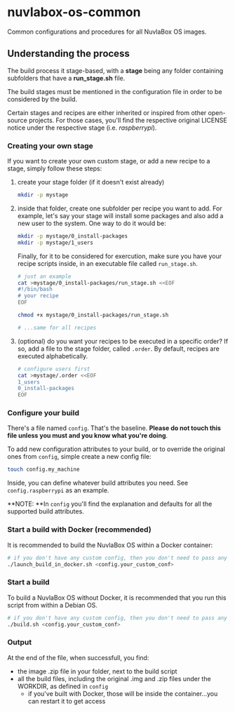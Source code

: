 # nuvlabox-os-common
Common configurations and procedures for all NuvlaBox OS images.

## Understanding the process

The build process it stage-based, with a **stage** being any folder containing subfolders that have a **run_stage.sh** file.

The build stages must be mentioned in the configuration file in order to be considered by the build. 

Certain stages and recipes are either inherited or inspired from other open-source projects. For those cases, you'll find the respective original LICENSE notice under the respective stage (i.e. _raspberrypi_).

### Creating your own stage

If you want to create your own custom stage, or add a new recipe to a stage, simply follow these steps:

 1. create your stage folder (if it doesn't exist already)
 
    ```bash
    mkdir -p mystage
    ```
 
 2. inside that folder, create one subfolder per recipe you want to add. For example, let's say your stage will install some packages and also add a new user to the system. One way to do it would be:
 
    ```bash
    mkdir -p mystage/0_install-packages
    mkdir -p mystage/1_users
    ```
    Finally, for it to be considered for exercution, make sure you have your recipe scripts inside, in an executable file called `run_stage.sh`.
    
    ```bash
    # just an example
    cat >mystage/0_install-packages/run_stage.sh <<EOF
    #!/bin/bash
    # your recipe
    EOF
    
    chmod +x mystage/0_install-packages/run_stage.sh
    
    # ...same for all recipes
    ```
    
 3. (optional) do you want your recipes to be executed in a specific order? If so, add a file to the stage folder, called `.order`. By default, recipes are executed alphabetically.
 
    ```bash
    # configure users first
    cat >mystage/.order <<EOF
    1_users
    0_install-packages
    EOF
    ```
 
### Configure your build

There's a file named `config`. That's the baseline. **Please do not touch this file unless you must and you know what you're doing**.

To add new configuration attributes to your build, or to override the original ones from `config`, simple create a new config file:

```bash
touch config.my_machine
```

Inside, you can define whatever build attributes you need. See `config.raspberrypi` as an example.

**NOTE: **In `config` you'll find the explanation and defaults for all the supported build attributes.


### Start a build with Docker (recommended)

It is recommended to build the NuvlaBox OS within a Docker container:

```bash
# if you don't have any custom config, then you don't need to pass any arguments...config is always taken by default
./launch_build_in_docker.sh <config.your_custom_conf>
```

### Start a build

To build a NuvlaBox OS without Docker, it is recommended that you run this script from within a Debian OS.

 ```bash
# if you don't have any custom config, then you don't need to pass any arguments...config is always taken by default
./build.sh <config.your_custom_conf>
```


### Output

At the end of the file, when successfull, you find:
 - the image .zip file in your folder, next to the build script
 - all the build files, including the original .img and .zip files under the WORKDIR, as defined in `config`
    - if you've built with Docker, those will be inside the container...you can restart it to get access
